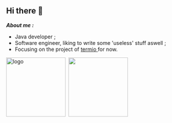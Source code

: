 
## Hi there 👋 
***About me :***   

- Java developer ;
- Software engineer, liking to write some 'useless' stuff aswell ;
- Focusing on the project of <a href="https://github.com/Joezeo/termio">termio </a> for now.  
<!--
[![Linkedin](https://img.shields.io/badge/-LinkedIn-blue?style=flat&logo=Linkedin&logoColor=white)](https://www.linkedin.cn/injobs/in/joezane)
-->
<!-- <img src="https://github-profile-trophy.vercel.app/?username=joezeo&theme=flat&column=7" alt="logo" height="160" align="center" style="margin: auto; margin-bottom: 20px;" /> -->

<img src="https://github-readme-stats.vercel.app/api?username=joezeo&show_icons=true&hide_title=true" alt="logo" height="160"/>&nbsp;&nbsp;<img src="https://github-readme-stats.vercel.app/api/top-langs/?username=joezeo&langs_count=8&hide=html,css&layout=compact&hide_title=true" height="160" style="fload:left;"/>
